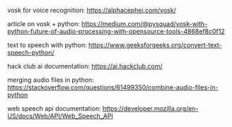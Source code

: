 vosk for voice recognition: https://alphacephei.com/vosk/

article on vosk + python: https://medium.com/@pysquad/vosk-with-python-future-of-audio-processing-with-opensource-tools-4868ef8c0f12

text to speech with python: https://www.geeksforgeeks.org/convert-text-speech-python/

hack club ai documentation: https://ai.hackclub.com/

merging audio files in python: https://stackoverflow.com/questions/61499350/combine-audio-files-in-python

web speech api documentation: https://developer.mozilla.org/en-US/docs/Web/API/Web_Speech_API